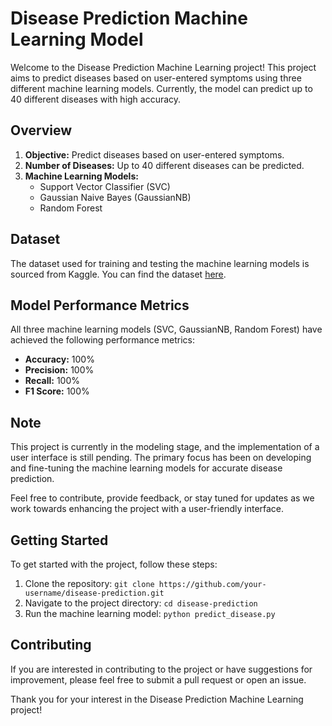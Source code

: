 # Disease Prediction Machine Learning Model

Welcome to the Disease Prediction Machine Learning project! This project aims to predict diseases based on user-entered symptoms using three different machine learning models. Currently, the model can predict up to 40 different diseases with high accuracy.

## Overview

1. **Objective:** Predict diseases based on user-entered symptoms.
2. **Number of Diseases:** Up to 40 different diseases can be predicted.
3. **Machine Learning Models:**
    - Support Vector Classifier (SVC)
    - Gaussian Naive Bayes (GaussianNB)
    - Random Forest

## Dataset

The dataset used for training and testing the machine learning models is sourced from Kaggle. You can find the dataset [here](https://www.kaggle.com/datasets/kaushil268/disease-prediction-using-machine-learning).

## Model Performance Metrics

All three machine learning models (SVC, GaussianNB, Random Forest) have achieved the following performance metrics:

- **Accuracy:** 100%
- **Precision:** 100%
- **Recall:** 100%
- **F1 Score:** 100%

## Note

This project is currently in the modeling stage, and the implementation of a user interface is still pending. The primary focus has been on developing and fine-tuning the machine learning models for accurate disease prediction.

Feel free to contribute, provide feedback, or stay tuned for updates as we work towards enhancing the project with a user-friendly interface.

## Getting Started

To get started with the project, follow these steps:

1. Clone the repository: `git clone https://github.com/your-username/disease-prediction.git`
2. Navigate to the project directory: `cd disease-prediction`
3. Run the machine learning model: `python predict_disease.py`

## Contributing

If you are interested in contributing to the project or have suggestions for improvement, please feel free to submit a pull request or open an issue.

Thank you for your interest in the Disease Prediction Machine Learning project!

